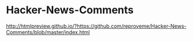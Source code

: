 Hacker-News-Comments
====================

http://htmlpreview.github.io/?https://github.com/reproveme/Hacker-News-Comments/blob/master/index.html
